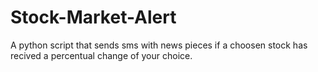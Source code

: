 # Stock-Market-Alert
A python script that sends sms with news pieces if a choosen stock has recived a percentual change of your choice. 
